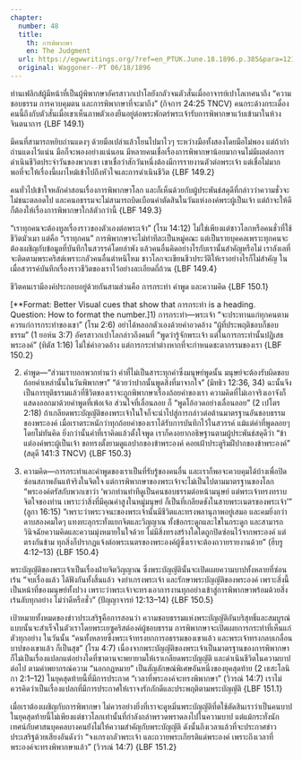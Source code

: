 ```yaml
---
chapter:
  number: 48
  title:
    th: การพิพากษา
    en: The Judgment
  url: https://egwwritings.org/?ref=en_PTUK.June.18.1896.p.385&para=12150.2781
  original: Waggoner--PT 06/18/1896
---
```


ท่านเฟลิกส์ผู้มีหน้าที่เป็นผู้พิพากษาอัครสาวกเปาโลยังกลัวจนตัวสั่นเมื่ออาจารย์เปาโลเทศนาถึง “ความชอบธรรม การควบคุมตน และการพิพากษาที่จะมาถึง” (กิจการ 24:25 TNCV) คนกระด้างกระเดื่องคนนี้ถึงกับตัวสั่นเมื่อเขาเห็นภาพตัวเองยืนอยู่ต่อพระพักตร์พระเจ้ารับการพิพากษาแว้บเข้ามาในห้วงจินตนาการ {LBF 149.1}

มีคนที่สามารถหยิบถ่านแดงๆ ด้วยมือเปล่าแล้วโยนไปมาไวๆ ระหว่างมือทั้งสองโดยมือไม่พอง แต่ถ้ากำถ่านแดงไว้แน่น มือก็จะพองอย่างแน่นอน มีหลายคนเชื่อเรื่องการพิพากษาน้อยมากจนไม่มีผลต่อการดำเนินชีวิตประจำวันของพวกเขา เขาเชื่อว่าสักวันหนึ่งต้องมีการรายงานตัวต่อพระเจ้า แต่เชื่อไม่มากพอที่จะให้เรื่องนี้เผาไหม้เข้าไปถึงหัวใจและการดำเนินชีวิต {LBF 149.2}

คนทั่วไปเข้าใจหลักคำสอนเรื่องการพิพากษาโลก และก็เห็นด้วยกับผู้ประพันธ์สดุดีที่กล่าวว่าความชั่วจะไม่ชนะตลอดไป และคนอธรรมจะไม่สามารถบิดเบือนคำตัดสินในวันแห่งองค์พระผู้เป็นเจ้า แต่ถ้าจะให้ดีก็ต้องให้เรื่องการพิพากษาใกล้ตัวกว่านี้ {LBF 149.3}

“เราทุกคนจะต้องทูลเรื่องราวของตัวเองต่อพระเจ้า” (โรม 14:12) ไม่ใช่เพียงแต่ชาวโลกหรือคนชั่วที่ใช้ชีวิตมัวเมา แต่คือ “เราทุกคน” การพิพากษาจะไม่ทำทีละเป็นหมู่คณะ แต่เป็นรายบุคคลเพราะทุกคนจะต้องเผชิญกับข้อมูลที่บันทึกในสวรรค์โดยลำพัง แล้วคนอื่นคิดอย่างไรกับเรานั้นสำคัญหรือไม่ เราลังเลที่จะติดตามพระคริสต์เพราะกลัวคนอื่นตำหนิไหม ชาวโลกจะเขียนชีวประวัติให้เราอย่างไรก็ไม่สำคัญ ในเมื่อสวรรค์บันทึกเรื่องราวชีวิตของเราไว้อย่างละเอียดถี่ถ้วน {LBF 149.4}

ชีวิตคนเรามีองค์ประกอบอยู่ด้วยกันสามส่วนคือ การกระทำ คำพูด และความคิด {LBF 150.1}

[**Format: Better Visual cues that show that การกระทำ is a heading. Question: How to format the number.]1) การกระทำ—พระเจ้า “จะประทานแก่ทุกคนตามควรแก่การกระทำของเขา” (โรม 2:6) อย่าได้หลอกตัวเองด้วยคำอวดอ้าง “ผู้ที่ประพฤติชอบก็ชอบธรรม” (1 ยอห์น 3:7) อัครสาวกเปาโลกล่าวถึงคนที่ “พูดว่ารู้จักพระเจ้า แต่ในการกระทำนั้นปฏิเสธพระองค์” (ทิตัส 1:16) ไม่ใช่คำอวดอ้าง แต่การกระทำต่างหากที่จะกำหนดชะตากรรมของเรา {LBF 150.2}

2) คำพูด—“ส่วนเราบอกพวกท่านว่า คำที่ไม่เป็นสาระทุกคำซึ่งมนุษย์พูดนั้น มนุษย์จะต้องรับผิดขอบถ้อยคำเหล่านั้นในวันพิพากษา” “ด้วยว่าปากนั้นพูดสิ่งที่มาจากใจ” (มิทธิว 12:36, 34) ฉะนั้นจึงเป็นการยุติธรรมแล้วที่ชีวิตของเราจะถูกพิพากษาเรื่องถ้อยคำของเรา ความคิดที่ไม่เอาจริงเอาจังก็แสดงออกมาด้วยคำพูดที่เพ้อเจ้อ ส่วนใจที่เลื่อนลอย ก็ “พูดโอ้อวดอย่างเลื่อนลอย” (2 เปโตร 2:18) ถ้าเกลียดพระบัญญัติของพระเจ้าในใจก็จะนำไปสู่การกล่าวต่อต้านมาตรฐานอันชอบธรรมของพระองค์ เมื่อเราตระหนักว่าทุกถ้อยคำของเราได้รับการบันทึกไว้ในสวรรค์ แม้แต่คำที่พูดลอยๆ โดยไม่ทันคิด ยิ่งกว่านั้นคำที่เราคิดแล้วตั้งใจพูด เราก็คงอยากอธิษฐานตามผู้ประพันธ์สดุดีว่า “ข้าแต่องค์พระผู้เป็นเจ้า ขอทรงตั้งยามดูแลปากของข้าพระองค์ คอยเฝ้าประตูริมฝีปากของข้าพระองค์” (สดุดี 141:3 TNCV) {LBF 150.3}

3) ความคิด—การกระทำและคำพูดของเราเป็นที่รับรู้ของคนอื่น และเราก็พอจะควบคุมได้บ้างเพื่อปิดซ่อนสภาพอันแท้จริงในจิตใจ แต่การพิพากษาของพระเจ้าจะไม่เป็นไปตามมาตรฐานของโลก “พระองค์ตรัสกับพวกเขาว่า ‘พวกท่านทำทีดูเป็นคนชอบธรรมต่อหน้ามนุษย์ แต่พระเจ้าทรงทราบจิตใจของท่าน เพราะว่าสิ่งที่มีคุณค่าสูงในหมู่มนุษย์ ก็เป็นที่เกลียดชังในสายพระเนตรของพระเจ้า’” (ลูกา 16:15) “เพราะว่าพระวจนะของพระเจ้านั้นมีชีวิตและทรงพลานุภาพอยู่เสมอ และคมยิ่งกว่าดาบสองคมใดๆ แทงทะลุกระทั่งแยกจิตและวิญญาณ ทั้งข้อกระดูกและไขในกระดูก และสามารถวินิจฉัยความคิดและความมุ่งหมายในใจด้วย ไม่มีสิ่งทรงสร้างใดใดถูกปิดซ่อนไว้จากพระองค์ แต่ตรงกันข้าม ทุกสิ่งก็ปรากฏแจ้งต่อพระเนตรของพระองค์ผู้ซึ่งเราจะต้องถวายรายงานด้วย” (ฮีบรู 4:12–13) {LBF 150.4}

พระบัญญัติของพระเจ้าเป็นเรื่องฝ่ายจิตวิญญาณ ซึ่งพระบัญญัตินั้นจะเปิดเผยความบาปทั้งหลายที่ซ่อนเร้น “จบเรื่องแล้ว ได้ฟังกันทั้งสิ้นแล้ว จงยำเกรงพระเจ้า และรักษาพระบัญญัติของพระองค์ เพราะสิ่งนี้เป็นหน้าที่ของมนุษย์ทั้งปวง เพราะว่าพระเจ้าจะทรงเอาการงานทุกอย่างเข้าสู่การพิพากษาพร้อมด้วยสิ่งเร้นลับทุกอย่าง ไม่ว่าดีหรือชั่ว” (ปัญญาจารย์ 12:13–14) {LBF 150.5}

เป้าหมายทั้งหมดของข่าวประเสริฐคือการสอนว่า ความชอบธรรมแห่งพระบัญญัติอันบริสุทธิ์และสมบูรณ์แบบนั้นจะสำเร็จในตัวเราโดยพระเยซูคริสต์องค์ผู้ชอบธรรม การพิพากษาจะเปิดเผยการกระทำที่เห็นแก่ตัวทุกอย่าง ในวันนั้น “คนทั้งหลายซึ่งพระเจ้าทรงยกการอธรรมของเขาแล้ว และพระเจ้าทรงกลบเกลื่อนบาปของเขาแล้ว ก็เป็นสุข” (โรม 4:7) เนื่องจากพระบัญญัติของพระเจ้าเป็นมาตรฐานของการพิพากษา ก็ไม่เป็นเรื่องแปลกแต่อย่างใดที่ซาตานจะพยายามให้เราเกลียดพระบัญญัติ และดำเนินชีวิตในความบาปต่อไป ตามคำพยากรณ์ความ “นอกกฏหมาย” เป็นสัญลักษณ์พิเศษอันหนึ่งของยุคสุดท้าย (2 เธสะโลนิกา 2:1–12) ในยุคสุดท้ายนี้ที่มีการประกาศ “เวลาที่พระองค์จะทรงพิพากษา” (วิวรณ์ 14:7) เราไม่ควรคิดว่าเป็นเรื่องแปลกที่มีการประกาศให้เราจงรักภักดีและประพฤติตามพระบัญญัติ {LBF 151.1}

เมื่อเราต้องเผชิญกับการพิพากษา ไม่ควรอย่างยิ่งที่เราจะดูหมิ่นพระบัญญัติที่ตใช้ตัดสินเราว่าเป็นคนบาป ในยุคสุดท้ายนี้ไม่เพียงแต่ชาวโลกเท่านั้นที่กำลังถลำพรวดพราดลงไปในความบาป แต่แม้กระทั่งนักเทศน์กับศาสนบุคคลบางคนยังไม่ให้ความสำคัญกับพระบัญญัติ ดังนั้นถึงเวลาแล้วที่จะประกาศข่าวประเสริฐด้วยเสียงอันดังว่า “จงเกรงกลัวพระเจ้า และถวายพระเกียรติแด่พระองค์ เพราะถึงเวลาที่พระองค์จะทรงพิพากษาแล้ว” (วิวรณ์ 14:7) {LBF 151.2}
